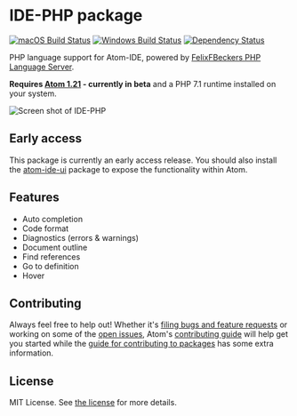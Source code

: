# IDE-PHP package
[![macOS Build Status](https://travis-ci.org/atom/ide-php.svg?branch=master)](https://travis-ci.org/atom/ide-php) [![Windows Build Status](https://ci.appveyor.com/api/projects/status/99y003ssr76ovd17?svg=true)](https://ci.appveyor.com/project/Atom/ide-php/branch/master) [![Dependency Status](https://david-dm.org/atom/ide-php.svg)](https://david-dm.org/atom/ide-php)

PHP language support for Atom-IDE, powered by [FelixFBeckers PHP Language Server](https://github.com/felixfbecker/php-language-server).

**Requires [Atom 1.21](https://atom.io/beta) - currently in beta** and a PHP 7.1 runtime installed on your system.

![Screen shot of IDE-PHP](https://user-images.githubusercontent.com/118951/30307874-5a0b03d6-9736-11e7-84d1-55eafe784cda.png)

## Early access

This package is currently an early access release.  You should also install the [atom-ide-ui](https://atom.io/packages/atom-ide-ui) package to expose the functionality within Atom.

## Features

* Auto completion
* Code format
* Diagnostics (errors & warnings)
* Document outline
* Find references
* Go to definition
* Hover

## Contributing
Always feel free to help out!  Whether it's [filing bugs and feature requests](https://github.com/atom/languageserver-php/issues/new) or working on some of the [open issues](https://github.com/atom/languageserver-php/issues), Atom's [contributing guide](https://github.com/atom/atom/blob/master/CONTRIBUTING.md) will help get you started while the [guide for contributing to packages](https://github.com/atom/atom/blob/master/docs/contributing-to-packages.md) has some extra information.

## License
MIT License.  See [the license](LICENSE.md) for more details.
